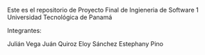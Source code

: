 Este es el repositorio de Proyecto Final de Ingieneria de Software 1 Universidad Tecnológica de Panamá 


Integrantes:

Julián Vega 
Juán Quiroz
Eloy Sánchez
Estephany Pino
